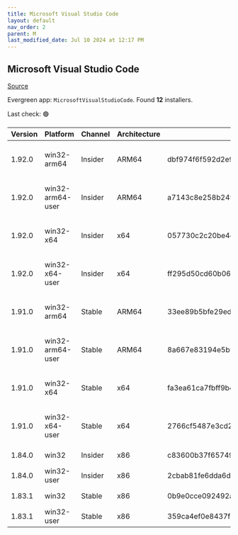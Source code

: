 ```yaml
---
title: Microsoft Visual Studio Code
layout: default
nav_order: 2
parent: M
last_modified_date: Jul 10 2024 at 12:17 PM
---
```


## Microsoft Visual Studio Code

[Source](https://code.visualstudio.com)

Evergreen app: `MicrosoftVisualStudioCode`. Found **12** installers.

Last check: 🟢

| Version | Platform         | Channel | Architecture | Sha256                                                           | URI                                                                                                                                                                                                                                                                                                            |
| ------- | ---------------- | ------- | ------------ | ---------------------------------------------------------------- | -------------------------------------------------------------------------------------------------------------------------------------------------------------------------------------------------------------------------------------------------------------------------------------------------------------- |
| 1.92.0  | win32-arm64      | Insider | ARM64        | dbf974f6f592d2e98a914794b53ebe79ad5d96e54589b435869a85c6aef3f573 | [https://vscode.download.prss.microsoft.com/dbazure/download/insider/8703a11164db333db471576d38ddc143d6ad7ead/VSCodeSetup-arm64-1.92.0-insider.exe](https://vscode.download.prss.microsoft.com/dbazure/download/insider/8703a11164db333db471576d38ddc143d6ad7ead/VSCodeSetup-arm64-1.92.0-insider.exe)         |
| 1.92.0  | win32-arm64-user | Insider | ARM64        | a7143c8e258b24939ecce0061aa55df47145d0b31fe5990c091341b1b6791cec | [https://vscode.download.prss.microsoft.com/dbazure/download/insider/8703a11164db333db471576d38ddc143d6ad7ead/VSCodeUserSetup-arm64-1.92.0-insider.exe](https://vscode.download.prss.microsoft.com/dbazure/download/insider/8703a11164db333db471576d38ddc143d6ad7ead/VSCodeUserSetup-arm64-1.92.0-insider.exe) |
| 1.92.0  | win32-x64        | Insider | x64          | 057730c2c20be4deb4a277c2806ea8d1ee74ed3474c7067fb4047f3b3bd522c3 | [https://vscode.download.prss.microsoft.com/dbazure/download/insider/8703a11164db333db471576d38ddc143d6ad7ead/VSCodeSetup-x64-1.92.0-insider.exe](https://vscode.download.prss.microsoft.com/dbazure/download/insider/8703a11164db333db471576d38ddc143d6ad7ead/VSCodeSetup-x64-1.92.0-insider.exe)             |
| 1.92.0  | win32-x64-user   | Insider | x64          | ff295d50cd60b06602eeddfd36fbadcfef0b8a02dc3b2c6db603883785de6251 | [https://vscode.download.prss.microsoft.com/dbazure/download/insider/8703a11164db333db471576d38ddc143d6ad7ead/VSCodeUserSetup-x64-1.92.0-insider.exe](https://vscode.download.prss.microsoft.com/dbazure/download/insider/8703a11164db333db471576d38ddc143d6ad7ead/VSCodeUserSetup-x64-1.92.0-insider.exe)     |
| 1.91.0  | win32-arm64      | Stable  | ARM64        | 33ee89b5bfe29edfc2314e51e8b118120b83691363a06c99120b6a5d97415c8c | [https://vscode.download.prss.microsoft.com/dbazure/download/stable/ea1445cc7016315d0f5728f8e8b12a45dc0a7286/VSCodeSetup-arm64-1.91.0.exe](https://vscode.download.prss.microsoft.com/dbazure/download/stable/ea1445cc7016315d0f5728f8e8b12a45dc0a7286/VSCodeSetup-arm64-1.91.0.exe)                           |
| 1.91.0  | win32-arm64-user | Stable  | ARM64        | 8a667e83194e5b934d701206d2d9e213edc9017cf31621a4c68456821b5580b0 | [https://vscode.download.prss.microsoft.com/dbazure/download/stable/ea1445cc7016315d0f5728f8e8b12a45dc0a7286/VSCodeUserSetup-arm64-1.91.0.exe](https://vscode.download.prss.microsoft.com/dbazure/download/stable/ea1445cc7016315d0f5728f8e8b12a45dc0a7286/VSCodeUserSetup-arm64-1.91.0.exe)                   |
| 1.91.0  | win32-x64        | Stable  | x64          | fa3ea61ca7fbff9b40731a90975c3d48a648a1ef7bbcb747e7227a7552dc8d91 | [https://vscode.download.prss.microsoft.com/dbazure/download/stable/ea1445cc7016315d0f5728f8e8b12a45dc0a7286/VSCodeSetup-x64-1.91.0.exe](https://vscode.download.prss.microsoft.com/dbazure/download/stable/ea1445cc7016315d0f5728f8e8b12a45dc0a7286/VSCodeSetup-x64-1.91.0.exe)                               |
| 1.91.0  | win32-x64-user   | Stable  | x64          | 2766cf5487e3cd2f103f6eed4bd8b859efa6820fc8769d263e0473d49f464ccf | [https://vscode.download.prss.microsoft.com/dbazure/download/stable/ea1445cc7016315d0f5728f8e8b12a45dc0a7286/VSCodeUserSetup-x64-1.91.0.exe](https://vscode.download.prss.microsoft.com/dbazure/download/stable/ea1445cc7016315d0f5728f8e8b12a45dc0a7286/VSCodeUserSetup-x64-1.91.0.exe)                       |
| 1.84.0  | win32            | Insider | x86          | c83600b37f65749ea9e16496847bbfd967dece2472cee7d8011ae719e2633c18 | [https://az764295.vo.msecnd.net/insider/0c36b92c82064882a228487040187cfc13669c0f/VSCodeSetup-ia32-1.84.0-insider.exe](https://az764295.vo.msecnd.net/insider/0c36b92c82064882a228487040187cfc13669c0f/VSCodeSetup-ia32-1.84.0-insider.exe)                                                                     |
| 1.84.0  | win32-user       | Insider | x86          | 2cbab81fe6dda6dfb07751707107db95ba7afa0a6ada65a1df78a04eef0aadf5 | [https://az764295.vo.msecnd.net/insider/0c36b92c82064882a228487040187cfc13669c0f/VSCodeUserSetup-ia32-1.84.0-insider.exe](https://az764295.vo.msecnd.net/insider/0c36b92c82064882a228487040187cfc13669c0f/VSCodeUserSetup-ia32-1.84.0-insider.exe)                                                             |
| 1.83.1  | win32            | Stable  | x86          | 0b9e0cce092492a88cdaf12048e3630290944b051f3194c5ca3d6b7012f05e7f | [https://az764295.vo.msecnd.net/stable/a6606b6ca720bca780c2d3c9d4cc3966ff2eca12/VSCodeSetup-ia32-1.83.1.exe](https://az764295.vo.msecnd.net/stable/a6606b6ca720bca780c2d3c9d4cc3966ff2eca12/VSCodeSetup-ia32-1.83.1.exe)                                                                                       |
| 1.83.1  | win32-user       | Stable  | x86          | 359ca4ef0e8437f7e5183a97a9d79834463a3df88bb10c82c48cc2bd53b8a7e5 | [https://az764295.vo.msecnd.net/stable/a6606b6ca720bca780c2d3c9d4cc3966ff2eca12/VSCodeUserSetup-ia32-1.83.1.exe](https://az764295.vo.msecnd.net/stable/a6606b6ca720bca780c2d3c9d4cc3966ff2eca12/VSCodeUserSetup-ia32-1.83.1.exe)                                                                               |
